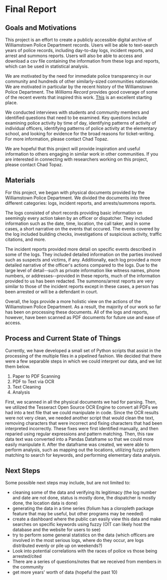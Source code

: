 # Final Report

## Goals and Motivations

This project is an effort to create a publicly accessible digital archive of Williamstown Police Department records. Users will be able to text-search years of police records, including day-to-day logs, incident reports, and arrest and summons reports. Users will also be able to access and download a csv file containing the information from these logs and reports, which can be used in statistical analysis.

We are motivated by the need for immediate police transparency in our community and hundreds of other similarly-sized communities nationwide. We are motivated in particular by the recent history of the Williamstown Police Department. The *Williams Record* provides good coverage of some of the recent events that inspired this work. [This](https://williamsrecord.com/352894/news/lawsuit-brought-by-wpd-sergeant-alleges-sexual-assault-racial-harassment-by-williamstown-police-chief-and-unnamed-officers/) is an excellent starting place.

We conducted interviews with students and community members and identified questions that need to be examined. Key questions include examining police activity by time of day, identifying patterns of activity of individual officers, identifying patterns of police activity at the elementary school, and looking for evidence for the broad reasons for ticket-writing. For more information, please contact Chad Topaz.

We are hopeful that this project will provide inspiration and useful information to others engaging in similar work in other communities. If you are interested in connecting with researchers working on this project, please contact Chad Topaz.

## Materials

For this project, we began with physical documents provided by the Williamstown Police Department. We divided the documents into three different categories: logs, incident reports, and arrests/summons reports.

The logs consisted of short records providing basic information on seemingly every action taken by an officer or dispatcher. They included information such as the date, time, location, the call taker, and in some cases, a short narrative on the events that occured. The events covered by the log included building checks, investigations of suspicious activity, traffic citations, and more.

The incident reports provided more detail on specific events described in some of the logs. They included detailed information on the parties involved such as suspects and victims, if any. Additionally, each log provided a more detailed narrative of the officer's actions compared to the logs. Due to the large level of detail--such as private information like witness names, phone numbers, or addresses--provided in these reports, much of the information provided to us has been redacted. The summons/arrest reports are very similar to those of the incident reports except in these cases, a person has been arrested or will be a defendant in court.

Overall, the logs provide a more holistic view on the actions of the Williamstown Police Department. As a result, the majority of our work so far has been on processing these documents. All of the logs and reports, however, have been scanned as PDF documents for future use and ease of access. 

## Process and Current State of Things
Currently, we have developed a small set of Python scripts that assist in the processing
of the multiple files in a pipelined fashion. We decided that there were a few separable steps
in which we could interpret our data, and we list them below.

1. Paper to PDF Scanning
2. PDF to Text via OCR
3. Text Cleaning
4. Analysis

First, we scanned in all the physical documents we had for parsing. Then, we utilized the 
Tesseract Open Source OCR Engine to convert all PDFs we had into a text file that we could 
manipulate in code. Since the OCR results were not very clean, we needed another script that 
would clean the text, removing characters that were incorrect and fixing characters that had 
been interpreted incorrectly. These fixes were first identified manually, and then reparied 
using regular expressions and pattern matching. Then, this raw data text was converted into
a Pandas Dataframe so that we could more easily manipulate it. After the dataframe was created,
we were able to perform analysis, such as mapping out the locations, utilizing fuzzy pattern 
matching to search for keywords, and performing elementary data analysis.

## Next Steps

Some possible next steps may include, but are not limited to:
- cleaning some of the data and verifying its legitimacy (the log number and date are not done, status is mostly done, the dispatcher is mostly done, the location data is done) 
- generating the data in a time series (folium has a cloropleth package feature that may be useful, but other programs may be needed)
- create a dashboard where the public can easily view this data and make searches on specific keywords using fuzzy (OIT can likely host the database and the website for users to see)
- try to perform some general statistics on the data (which officers are involved in the most serious logs, where do they occur, are logs distributed evenly or pile up on weekends?)
- Look into potential correlations with the races of police vs those being arrested/cited
- There are a series of questions/notes that we received from members in the community
- get more years' worth of data (hopeful the past 10)
